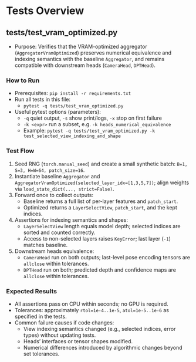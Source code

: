 # Tests Overview

## tests/test_vram_optimized.py
- Purpose: Verifies that the VRAM-optimized aggregator (`AggregatorVramOptimized`) preserves numerical equivalence and indexing semantics with the baseline `Aggregator`, and remains compatible with downstream heads (`CameraHead`, `DPTHead`).

### How to Run
- Prerequisites: `pip install -r requirements.txt`
- Run all tests in this file:
  - `pytest -q tests/test_vram_optimized.py`
- Useful pytest options (parameters):
  - `-q` quiet output, `-s` show print/logs, `-x` stop on first failure
  - `-k <expr>` run a subset, e.g. `-k heads_numerical_equivalence`
  - Example: `pytest -q tests/test_vram_optimized.py -k test_selected_view_indexing_and_shape`

### Test Flow
1. Seed RNG (`torch.manual_seed`) and create a small synthetic batch: `B=1, S=3, H=W=64, patch_size=16`.
2. Instantiate baseline `Aggregator` and `AggregatorVramOptimized(selected_layer_idx=[1,3,5,7])`; align weights via `load_state_dict(..., strict=False)`.
3. Forward once to collect outputs:
   - Baseline returns a full list of per-layer features and `patch_start`.
   - Optimized returns a `LayerSelectView`, `patch_start`, and the kept indices.
4. Assertions for indexing semantics and shapes:
   - `LayerSelectView` length equals model depth; selected indices are sorted and counted correctly.
   - Access to non-selected layers raises `KeyError`; last layer (`-1`) matches baseline.
5. Downstream heads equivalence:
   - `CameraHead` run on both outputs; last-level pose encoding tensors are `allclose` within tolerances.
   - `DPTHead` run on both; predicted depth and confidence maps are `allclose` within tolerances.

### Expected Results
- All assertions pass on CPU within seconds; no GPU is required.
- Tolerances: approximately `rtol=1e-4..1e-5`, `atol=1e-5..1e-6` as specified in the tests.
- Common failure causes if code changes:
  - View indexing semantics changed (e.g., selected indices, error types) without updating tests.
  - Heads’ interfaces or tensor shapes modified.
  - Numerical differences introduced by algorithmic changes beyond set tolerances.

